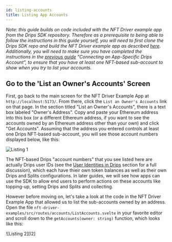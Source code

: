 ```yaml
---
id: listing-accounts
title: Listing App Accounts
---
```

*Note: this guide builds on code included with the NFT Driver example app from the Drips SDK repository. Therefore as a prerequisite to being able to follow the instructions in this guide yourself, you will need to first clone the Drips SDK repo and build the NFT Driver example app as described [here][in]. Additionally, you will need to make sure you have completed the instructions in the [previous guide][ca] "Connecting an App-Specific Drips Account", to ensure that you have at least one NFT-based sub-account to show when you try to list your accounts.*

## Go to the 'List an Owner's Accounts' Screen

First, go back to the main screen for the NFT Driver Example App at `http://localhost:5173/`. From there, click the `List an Owner's Accounts` link on that page. In the section titled "List an Owner's Accounts", there is a text box labeled "Owner's Address". Copy and paste your Ethereum address into this box (or a different Ethereum address, if you want to see the accounts owned by an Ethereum address other than your own) and click "Get Accounts". Assuming that the address you entered controls at least one Drips NFT-based sub-account, you will see those account numbers displayed below, like this:

![Listing 1][l1]

The NFT-based Drips "account numbers" that you see listed here are actually Drips user IDs (see the [User Identities in Drips][ui] section for a full discussion), which each have thieir own token balances as well as their own Drips and Splits configurations. In later guides, we will see how apps can use the SDK to allow end users to perform actions on these accounts like topping-up, setting Drips and Splits and collecting.

However before moving on, let's take a look at the code in the NFT Driver Example App that allowed us to list the sub-accounts owned by an address. Open the file `nft-driver-examples/src/routes/accounts/ListAccounts.svelte` in your favorite editor and scroll down to the `getAccounts(owner: string)` function, which looks like this:

![Listing 2][l2]

[in]: installing.html
[ca]: creating-a-drips-account.html
[l1]: /img/nft_example_app_listing1.png
[ui]: /the-protocol/user-identities-in-drips.html






